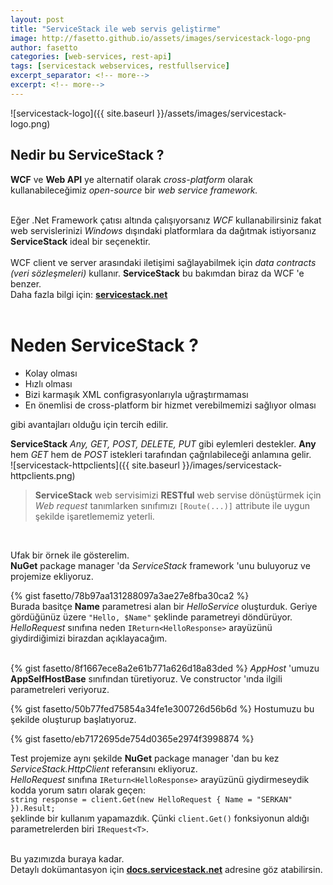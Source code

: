 ```yaml
---
layout: post
title: "ServiceStack ile web servis geliştirme"
image: http://fasetto.github.io/assets/images/servicestack-logo-png
author: fasetto
categories: [web-services, rest-api]
tags: [servicestack webservices, restfullservice]
excerpt_separator: <!-- more-->
excerpt: <!-- more-->
---
```


![servicestack-logo]({{ site.baseurl }}/assets/images/servicestack-logo.png)
<br/>
## Nedir bu ServiceStack ?
**WCF** ve **Web API** ye alternatif olarak *cross-platform* olarak kullanabileceğimiz *open-source* bir *web service framework.*
<!-- more-->
<br/> Eğer .Net Framework çatısı altında çalışıyorsanız *WCF* kullanabilirsiniz fakat web servislerinizi *Windows* dışındaki platformlara da dağıtmak istiyorsanız **ServiceStack** ideal bir seçenektir.
<br/> <br/> WCF client ve server arasındaki iletişimi sağlayabilmek için *data contracts (veri sözleşmeleri)* kullanır.
**ServiceStack** bu bakımdan biraz da WCF 'e benzer.
<br/>
Daha fazla bilgi için: __[servicestack.net](http://servicestack.net)__
<br/>
<br/>
# Neden ServiceStack ?
- Kolay olması
- Hızlı olması
- Bizi karmaşık XML configrasyonlarıyla uğraştırmaması
- En önemlisi de cross-platform bir hizmet verebilmemizi sağlıyor olması

gibi avantajları olduğu için tercih edilir.
<br/>

**ServiceStack** *Any, GET, POST, DELETE, PUT* gibi eylemleri destekler. **Any** hem *GET* hem de *POST* istekleri tarafından çağrılabileceği anlamına gelir.
<br/>
![servicestack-httpclients]({{ site.baseurl }}/images/servicestack-httpclients.png)
<br/>

> **ServiceStack** web servisimizi **RESTful** web servise dönüştürmek için *Web request* tanımlarken sınıfımızı `[Route(...)]` attribute ile uygun şekilde işaretlememiz yeterli.
<br/>

Ufak bir örnek ile gösterelim.
<br/> **NuGet** package manager 'da  *ServiceStack* framework 'unu buluyoruz ve projemize ekliyoruz.

{% gist fasetto/78b97aa131288097a3ae27e8fba30ca2 %} <br/>
Burada basitçe **Name** parametresi alan bir *HelloService* oluşturduk. Geriye gördüğünüz üzere `"Hello, $Name"` şeklinde parametreyi döndürüyor.
<br/> *HelloRequest* sınıfına neden `IReturn<HelloResponse>` arayüzünü giydirdiğimizi birazdan açıklayacağım.
<br/><br/>

{% gist fasetto/8f1667ece8a2e61b771a626d18a83ded %}
*AppHost* 'umuzu **AppSelfHostBase** sınıfından türetiyoruz. Ve constructor 'ında ilgili parametreleri veriyoruz.
<br/>

{% gist fasetto/50b77fed75854a34fe1e300726d56b6d %}
Hostumuzu bu şekilde oluşturup başlatıyoruz.
<br/>

{% gist fasetto/eb7172695de754d0365e2974f3998874 %} <br/>

Test projemize aynı şekilde **NuGet** package manager 'dan bu kez *ServiceStack.HttpClient* referansını ekliyoruz.
<br/>
*HelloRequest* sınıfına `IReturn<HelloResponse>` arayüzünü giydirmeseydik kodda yorum satırı olarak geçen: <br/> `string response = client.Get(new HelloRequest { Name = "SERKAN" }).Result;` <br/>
şeklinde bir kullanım yapamazdık.  Çünki `client.Get()` fonksiyonun aldığı parametrelerden biri `IRequest<T>`.
<br/> <br/>

Bu yazımızda buraya kadar.
<br/> Detaylı dokümantasyon için __[docs.servicestack.net](http://docs.servicestack.net)__ adresine göz atabilirsin.

<br/> <br/>
